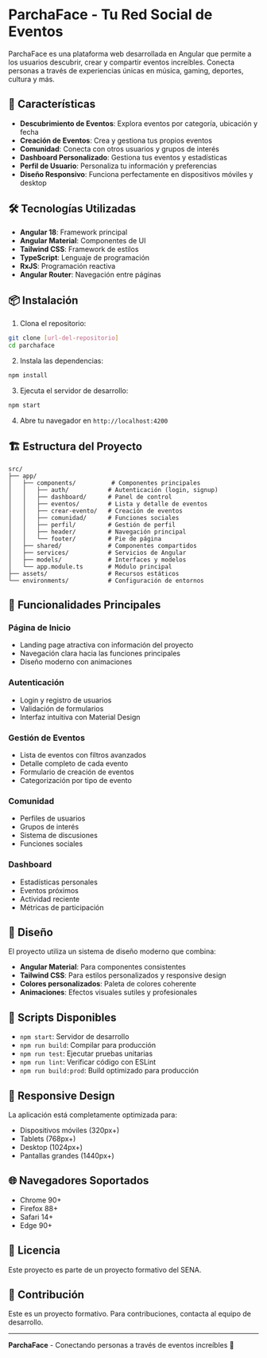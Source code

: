 # ParchaFace - Tu Red Social de Eventos

ParchaFace es una plataforma web desarrollada en Angular que permite a los usuarios descubrir, crear y compartir eventos increíbles. Conecta personas a través de experiencias únicas en música, gaming, deportes, cultura y más.

## 🚀 Características

- **Descubrimiento de Eventos**: Explora eventos por categoría, ubicación y fecha
- **Creación de Eventos**: Crea y gestiona tus propios eventos
- **Comunidad**: Conecta con otros usuarios y grupos de interés
- **Dashboard Personalizado**: Gestiona tus eventos y estadísticas
- **Perfil de Usuario**: Personaliza tu información y preferencias
- **Diseño Responsivo**: Funciona perfectamente en dispositivos móviles y desktop

## 🛠️ Tecnologías Utilizadas

- **Angular 18**: Framework principal
- **Angular Material**: Componentes de UI
- **Tailwind CSS**: Framework de estilos
- **TypeScript**: Lenguaje de programación
- **RxJS**: Programación reactiva
- **Angular Router**: Navegación entre páginas

## 📦 Instalación

1. Clona el repositorio:
```bash
git clone [url-del-repositorio]
cd parchaface
```

2. Instala las dependencias:
```bash
npm install
```

3. Ejecuta el servidor de desarrollo:
```bash
npm start
```

4. Abre tu navegador en `http://localhost:4200`

## 🏗️ Estructura del Proyecto

```
src/
├── app/
│   ├── components/          # Componentes principales
│   │   ├── auth/           # Autenticación (login, signup)
│   │   ├── dashboard/      # Panel de control
│   │   ├── eventos/        # Lista y detalle de eventos
│   │   ├── crear-evento/   # Creación de eventos
│   │   ├── comunidad/      # Funciones sociales
│   │   ├── perfil/         # Gestión de perfil
│   │   ├── header/         # Navegación principal
│   │   └── footer/         # Pie de página
│   ├── shared/             # Componentes compartidos
│   ├── services/           # Servicios de Angular
│   ├── models/             # Interfaces y modelos
│   └── app.module.ts       # Módulo principal
├── assets/                 # Recursos estáticos
└── environments/           # Configuración de entornos
```

## 🎯 Funcionalidades Principales

### Página de Inicio
- Landing page atractiva con información del proyecto
- Navegación clara hacia las funciones principales
- Diseño moderno con animaciones

### Autenticación
- Login y registro de usuarios
- Validación de formularios
- Interfaz intuitiva con Material Design

### Gestión de Eventos
- Lista de eventos con filtros avanzados
- Detalle completo de cada evento
- Formulario de creación de eventos
- Categorización por tipo de evento

### Comunidad
- Perfiles de usuarios
- Grupos de interés
- Sistema de discusiones
- Funciones sociales

### Dashboard
- Estadísticas personales
- Eventos próximos
- Actividad reciente
- Métricas de participación

## 🎨 Diseño

El proyecto utiliza un sistema de diseño moderno que combina:
- **Angular Material**: Para componentes consistentes
- **Tailwind CSS**: Para estilos personalizados y responsive design
- **Colores personalizados**: Paleta de colores coherente
- **Animaciones**: Efectos visuales sutiles y profesionales

## 🔧 Scripts Disponibles

- `npm start`: Servidor de desarrollo
- `npm run build`: Compilar para producción
- `npm run test`: Ejecutar pruebas unitarias
- `npm run lint`: Verificar código con ESLint
- `npm run build:prod`: Build optimizado para producción

## 📱 Responsive Design

La aplicación está completamente optimizada para:
- Dispositivos móviles (320px+)
- Tablets (768px+)
- Desktop (1024px+)
- Pantallas grandes (1440px+)

## 🌐 Navegadores Soportados

- Chrome 90+
- Firefox 88+
- Safari 14+
- Edge 90+

## 📄 Licencia

Este proyecto es parte de un proyecto formativo del SENA.

## 👥 Contribución

Este es un proyecto formativo. Para contribuciones, contacta al equipo de desarrollo.

---

**ParchaFace** - Conectando personas a través de eventos increíbles 🎉
